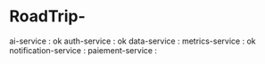 # RoadTrip-

ai-service : ok
auth-service : ok
data-service :
metrics-service : ok
notification-service : 
paiement-service :